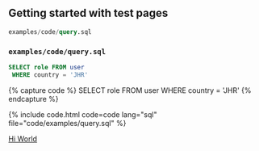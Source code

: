 ## Getting started with test pages

```sql
examples/code/query.sql
```
### `examples/code/query.sql`
```sql
SELECT role FROM user
 WHERE country = 'JHR'
```

{% capture code %}
 SELECT role FROM user
 WHERE country = 'JHR'
{% endcapture %}

{% include code.html code=code lang="sql" file="code/examples/query.sql" %}

[Hi World](/hello.md)

